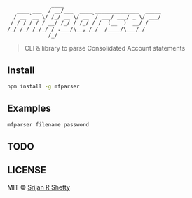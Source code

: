 ```
              ____                               
   ____ ___  / __/___  ____ ______________  _____
  / __ `__ \/ /_/ __ \/ __ `/ ___/ ___/ _ \/ ___/
 / / / / / / __/ /_/ / /_/ / /  (__  )  __/ /    
/_/ /_/ /_/_/ / .___/\__,_/_/  /____/\___/_/     
             /_/                                 
```

> CLI & library to parse Consolidated Account statements

## Install

```bash
npm install -g mfparser
```

## Examples

```bash
mfparser filename password
```

## TODO

## LICENSE
MIT © [Srijan R Shetty](https://srijanshetty.in)
